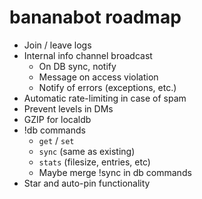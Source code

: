 # bananabot roadmap

* Join / leave logs
* Internal info channel broadcast
  * On DB sync, notify
  * Message on access violation
  * Notify of errors (exceptions, etc.)
* Automatic rate-limiting in case of spam
* Prevent levels in DMs
* GZIP for localdb
* !db commands
  * `get` / `set`
  * `sync` (same as existing)
  * `stats` (filesize, entries, etc)
  * Maybe merge !sync in db commands
* Star and auto-pin functionality
